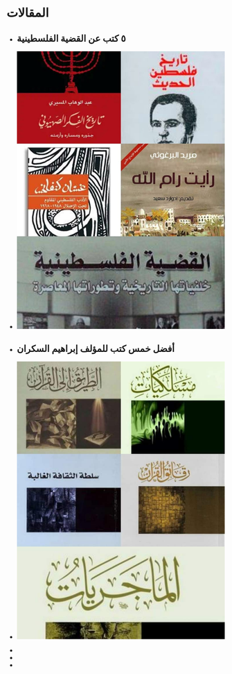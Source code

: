 # المقالات 
- ## ٥ كتب عن القضية الفلسطينية
- [![](https://raw.githubusercontent.com/iqraa4u/iqraa4u.github.io/92fcc1c260df97e3c3083d50ca0d138991f3672d/IMG-20210510-WA0005.jpg)](https://iqraa4u.me/palestine%20books.html)

- ## أفضل خمس كتب للمؤلف إبراهيم السكران 
- [![](https://raw.githubusercontent.com/iqraa4u/iqraa4u.github.io/main/FB_IMG_1621024449311.jpg)](https://iqraa4u.me/ibrahim%20books.html)
-
-
-
